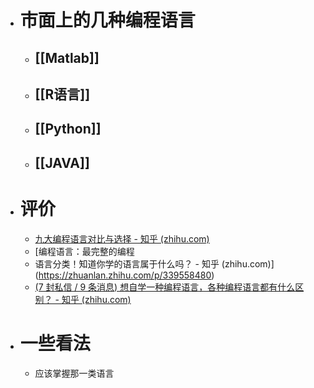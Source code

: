- # 市面上的几种编程语言
	- ## [[Matlab]]
	- ## [[R语言]]
	- ## [[Python]]
	- ## [[JAVA]]
- # 评价
	- [九大编程语言对比与选择 - 知乎 (zhihu.com)](https://zhuanlan.zhihu.com/p/363495004)
	- [编程语言：最完整的编程
	- 语言分类！知道你学的语言属于什么吗？ - 知乎 (zhihu.com)](https://zhuanlan.zhihu.com/p/339558480)
	- [(7 封私信 / 9 条消息) 想自学一种编程语言，各种编程语言都有什么区别？ - 知乎 (zhihu.com)](https://www.zhihu.com/question/284549387/answer/1549674626)
- # 一些看法
	- 应该掌握那一类语言
